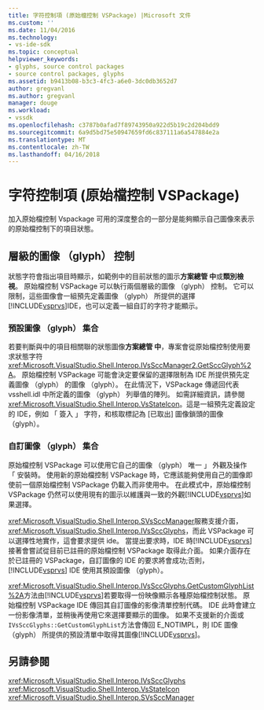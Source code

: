```yaml
---
title: 字符控制項 (原始檔控制 VSPackage) |Microsoft 文件
ms.custom: ''
ms.date: 11/04/2016
ms.technology:
- vs-ide-sdk
ms.topic: conceptual
helpviewer_keywords:
- glyphs, source control packages
- source control packages, glyphs
ms.assetid: b9413b08-b3c3-4fc3-a6e0-3dc0db3652d7
author: gregvanl
ms.author: gregvanl
manager: douge
ms.workload:
- vssdk
ms.openlocfilehash: c3787b0afad7f89743950a922d5b19c2d204bdd9
ms.sourcegitcommit: 6a9d5bd75e50947659fd6c837111a6a547884e2a
ms.translationtype: MT
ms.contentlocale: zh-TW
ms.lasthandoff: 04/16/2018
---
```

# <a name="glyph-control-source-control-vspackage"></a>字符控制項 (原始檔控制 VSPackage)
加入原始檔控制 Vspackage 可用的深度整合的一部分是能夠顯示自己圖像來表示的原始檔控制下的項目狀態。  
  
## <a name="levels-of-glyph-control"></a>層級的圖像 （glyph） 控制  
 狀態字符會指出項目時顯示，如範例中的目前狀態的圖示**方案總管 中**或**類別檢視**。 原始檔控制 VSPackage 可以執行兩個層級的圖像 （glyph） 控制。 它可以限制，這些圖像會一組預先定義圖像 （glyph） 所提供的選擇[!INCLUDE[vsprvs](../../code-quality/includes/vsprvs_md.md)]IDE，也可以定義一組自訂的字符才能顯示。  
  
### <a name="default-set-of-glyphs"></a>預設圖像 （glyph） 集合  
 若要判斷與中的項目相關聯的狀態圖像**方案總管 中**，專案會從原始檔控制使用要求狀態字符<xref:Microsoft.VisualStudio.Shell.Interop.IVsSccManager2.GetSccGlyph%2A>。 原始檔控制 VSPackage 可能會決定要保留的選擇限制為 IDE 所提供預先定義圖像 （glyph） 的圖像 （glyph）。 在此情況下，VSPackage 傳遞回代表 vsshell.idl 中所定義的圖像 （glyph） 列舉值的陣列。 如需詳細資訊，請參閱<xref:Microsoft.VisualStudio.Shell.Interop.VsStateIcon>。這是一組預先定義設定的 IDE，例如 「 簽入 」 字符，和核取標記為 [已取出] 圖像鎖頭的圖像 （glyph）。  
  
### <a name="custom-set-of-glyphs"></a>自訂圖像 （glyph） 集合  
 原始檔控制 VSPackage 可以使用它自己的圖像 （glyph） 唯一 」 外觀及操作 「 安裝時。 使用新的原始檔控制 VSPackage 時，它應該能夠使用自己的圖像即使前一個原始檔控制 VSPackage 仍載入而非使用中。 在此模式中，原始檔控制 VSPackage 仍然可以使用現有的圖示以維護與一致的外觀[!INCLUDE[vsprvs](../../code-quality/includes/vsprvs_md.md)]如果選擇。  
  
 <xref:Microsoft.VisualStudio.Shell.Interop.SVsSccManager>服務支援介面， <xref:Microsoft.VisualStudio.Shell.Interop.IVsSccGlyphs>，而此 VSPackage 可以選擇性地實作，這會要求提供 ide。 當提出要求時，IDE 時[!INCLUDE[vsprvs](../../code-quality/includes/vsprvs_md.md)]接著會嘗試從目前已註冊的原始檔控制 VSPackage 取得此介面。 如果介面存在於已註冊的 VSPackage，自訂圖像的 IDE 的要求將會成功;否則， [!INCLUDE[vsprvs](../../code-quality/includes/vsprvs_md.md)] IDE 使用其預設圖像 （glyph）。  
  
 <xref:Microsoft.VisualStudio.Shell.Interop.IVsSccGlyphs.GetCustomGlyphList%2A>方法由[!INCLUDE[vsprvs](../../code-quality/includes/vsprvs_md.md)]若要取得一份映像顯示各種原始檔控制狀態。 原始檔控制 VSPackage IDE 傳回其自訂圖像的影像清單控制代碼。 IDE 此時會建立一份影像清單，並稍後再使用它來選擇要顯示的圖像。 如果不支援新的介面或`IVsSccGlyphs::GetCustomGlyphList`方法會傳回 E_NOTIMPL，則 IDE 圖像 （glyph） 所提供的預設清單中取得其圖像[!INCLUDE[vsprvs](../../code-quality/includes/vsprvs_md.md)]。  
  
## <a name="see-also"></a>另請參閱  
 <xref:Microsoft.VisualStudio.Shell.Interop.IVsSccGlyphs>   
 <xref:Microsoft.VisualStudio.Shell.Interop.VsStateIcon>   
 <xref:Microsoft.VisualStudio.Shell.Interop.SVsSccManager>